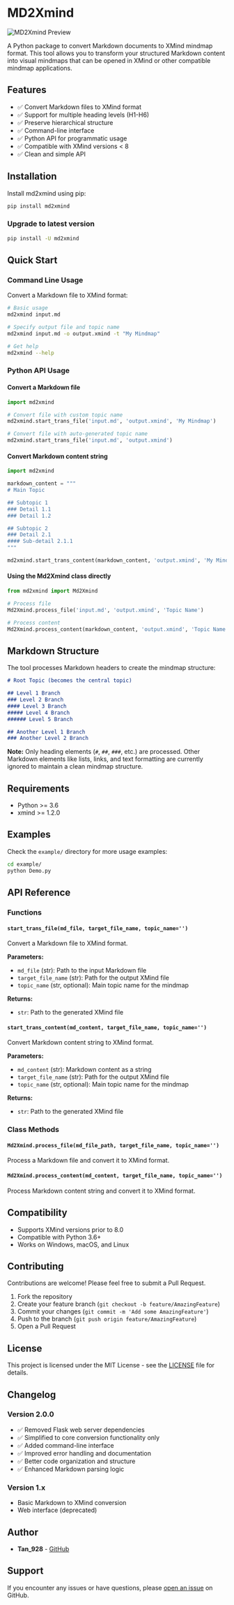 # MD2Xmind

![MD2Xmind Preview](md_xmind_preview.png)

A Python package to convert Markdown documents to XMind mindmap format. This tool allows you to transform your structured Markdown content into visual mindmaps that can be opened in XMind or other compatible mindmap applications.

## Features

- ✅ Convert Markdown files to XMind format
- ✅ Support for multiple heading levels (H1-H6)
- ✅ Preserve hierarchical structure
- ✅ Command-line interface
- ✅ Python API for programmatic usage
- ✅ Compatible with XMind versions < 8
- ✅ Clean and simple API

## Installation

Install md2xmind using pip:

```bash
pip install md2xmind
```

### Upgrade to latest version

```bash
pip install -U md2xmind
```

## Quick Start

### Command Line Usage

Convert a Markdown file to XMind format:

```bash
# Basic usage
md2xmind input.md

# Specify output file and topic name
md2xmind input.md -o output.xmind -t "My Mindmap"

# Get help
md2xmind --help
```

### Python API Usage

#### Convert a Markdown file

```python
import md2xmind

# Convert file with custom topic name
md2xmind.start_trans_file('input.md', 'output.xmind', 'My Mindmap')

# Convert file with auto-generated topic name
md2xmind.start_trans_file('input.md', 'output.xmind')
```

#### Convert Markdown content string

```python
import md2xmind

markdown_content = """
# Main Topic

## Subtopic 1
### Detail 1.1
### Detail 1.2

## Subtopic 2
### Detail 2.1
#### Sub-detail 2.1.1
"""

md2xmind.start_trans_content(markdown_content, 'output.xmind', 'My Mindmap')
```

#### Using the Md2Xmind class directly

```python
from md2xmind import Md2Xmind

# Process file
Md2Xmind.process_file('input.md', 'output.xmind', 'Topic Name')

# Process content
Md2Xmind.process_content(markdown_content, 'output.xmind', 'Topic Name')
```

## Markdown Structure

The tool processes Markdown headers to create the mindmap structure:

```markdown
# Root Topic (becomes the central topic)

## Level 1 Branch
### Level 2 Branch
#### Level 3 Branch
##### Level 4 Branch
###### Level 5 Branch

## Another Level 1 Branch
### Another Level 2 Branch
```

**Note:** Only heading elements (`#`, `##`, `###`, etc.) are processed. Other Markdown elements like lists, links, and text formatting are currently ignored to maintain a clean mindmap structure.

## Requirements

- Python >= 3.6
- xmind >= 1.2.0

## Examples

Check the `example/` directory for more usage examples:

```bash
cd example/
python Demo.py
```

## API Reference

### Functions

#### `start_trans_file(md_file, target_file_name, topic_name='')`

Convert a Markdown file to XMind format.

**Parameters:**
- `md_file` (str): Path to the input Markdown file
- `target_file_name` (str): Path for the output XMind file
- `topic_name` (str, optional): Main topic name for the mindmap

**Returns:**
- `str`: Path to the generated XMind file

#### `start_trans_content(md_content, target_file_name, topic_name='')`

Convert Markdown content string to XMind format.

**Parameters:**
- `md_content` (str): Markdown content as a string
- `target_file_name` (str): Path for the output XMind file  
- `topic_name` (str, optional): Main topic name for the mindmap

**Returns:**
- `str`: Path to the generated XMind file

### Class Methods

#### `Md2Xmind.process_file(md_file_path, target_file_name, topic_name='')`

Process a Markdown file and convert it to XMind format.

#### `Md2Xmind.process_content(md_content, target_file_name, topic_name='')`

Process Markdown content string and convert it to XMind format.

## Compatibility

- Supports XMind versions prior to 8.0
- Compatible with Python 3.6+
- Works on Windows, macOS, and Linux

## Contributing

Contributions are welcome! Please feel free to submit a Pull Request.

1. Fork the repository
2. Create your feature branch (`git checkout -b feature/AmazingFeature`)
3. Commit your changes (`git commit -m 'Add some AmazingFeature'`)
4. Push to the branch (`git push origin feature/AmazingFeature`)
5. Open a Pull Request

## License

This project is licensed under the MIT License - see the [LICENSE](LICENSE) file for details.

## Changelog

### Version 2.0.0
- ✅ Removed Flask web server dependencies
- ✅ Simplified to core conversion functionality only
- ✅ Added command-line interface
- ✅ Improved error handling and documentation
- ✅ Better code organization and structure
- ✅ Enhanced Markdown parsing logic

### Version 1.x
- Basic Markdown to XMind conversion
- Web interface (deprecated)

## Author

- **Tan_928** - [GitHub](https://github.com/tan-928)

## Support

If you encounter any issues or have questions, please [open an issue](https://github.com/tan-928/md2xmind/issues) on GitHub.


